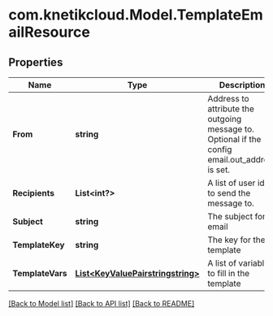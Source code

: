 # com.knetikcloud.Model.TemplateEmailResource
## Properties

Name | Type | Description | Notes
------------ | ------------- | ------------- | -------------
**From** | **string** | Address to attribute the outgoing message to. Optional if the config email.out_address is set. | [optional] 
**Recipients** | **List&lt;int?&gt;** | A list of user ids to send the message to. | 
**Subject** | **string** | The subject for email | [optional] 
**TemplateKey** | **string** | The key for the template | 
**TemplateVars** | [**List&lt;KeyValuePairstringstring&gt;**](KeyValuePairstringstring.md) | A list of variables to fill in the template | [optional] 

[[Back to Model list]](../README.md#documentation-for-models) [[Back to API list]](../README.md#documentation-for-api-endpoints) [[Back to README]](../README.md)

